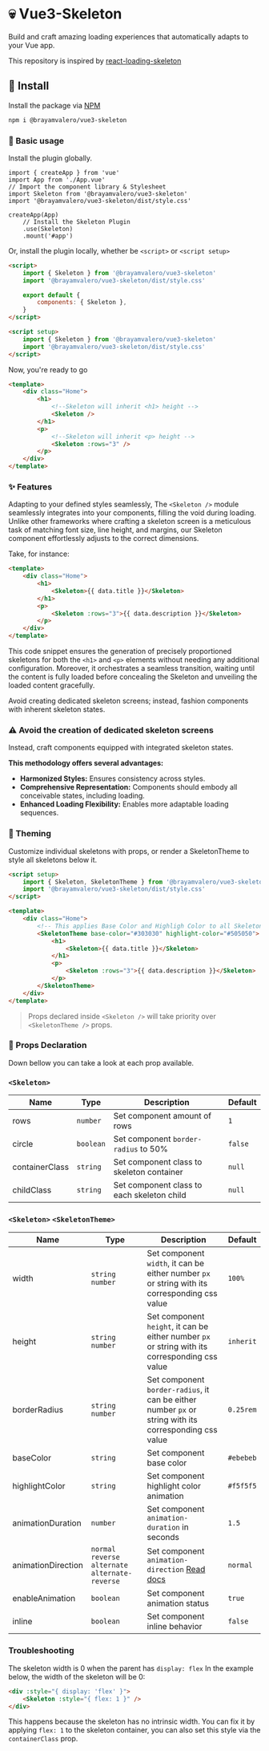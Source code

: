 # :skull: Vue3-Skeleton

Build and craft amazing loading experiences that automatically adapts to your Vue app.

This repository is inspired by [react-loading-skeleton](https://github.com/dvtng/react-loading-skeleton)

## :rocket: Install

Install the package via [NPM](https://www.npmjs.com/package/@brayamvalero/vue3-skeleton)

```bash
npm i @brayamvalero/vue3-skeleton
```

### :memo: Basic usage

Install the plugin globally.

```tsx
import { createApp } from 'vue'
import App from './App.vue'
// Import the component library & Stylesheet
import Skeleton from '@brayamvalero/vue3-skeleton'
import '@brayamvalero/vue3-skeleton/dist/style.css'

createApp(App)
    // Install the Skeleton Plugin
    .use(Skeleton)
    .mount('#app')
```

Or, install the plugin locally, whether be `<script>` or `<script setup>`

```html
<script>
    import { Skeleton } from '@brayamvalero/vue3-skeleton'
    import '@brayamvalero/vue3-skeleton/dist/style.css'

    export default {
        components: { Skeleton },
    }
</script>
```

```html
<script setup>
    import { Skeleton } from '@brayamvalero/vue3-skeleton'
    import '@brayamvalero/vue3-skeleton/dist/style.css'
</script>
```

Now, you're ready to go

```html
<template>
    <div class="Home">
        <h1>
            <!--Skeleton will inherit <h1> height -->
            <Skeleton />
        </h1>
        <p>
            <!--Skeleton will inherit <p> height -->
            <Skeleton :rows="3" />
        </p>
    </div>
</template>
```

### :sparkles: Features

Adapting to your defined styles seamlessly, The `<Skeleton />` module seamlessly integrates into your components,
filling the void during loading. Unlike other frameworks where crafting a skeleton screen is a meticulous task of
matching font size, line height, and margins, our Skeleton component effortlessly adjusts to the correct dimensions.

Take, for instance:

```html
<template>
    <div class="Home">
        <h1>
            <Skeleton>{{ data.title }}</Skeleton>
        </h1>
        <p>
            <Skeleton :rows="3">{{ data.description }}</Skeleton>
        </p>
    </div>
</template>
```

This code snippet ensures the generation of precisely proportioned skeletons for both the `<h1>` and `<p>` elements
without needing any additional configuration. Moreover, it orchestrates a seamless transition, waiting until the content
is fully loaded before concealing the Skeleton and unveiling the loaded content gracefully.

Avoid creating dedicated skeleton screens; instead, fashion components with inherent skeleton states.

### :warning: Avoid the creation of dedicated skeleton screens

Instead, craft components equipped with integrated skeleton states.

**This methodology offers several advantages:**

-   **Harmonized Styles:** Ensures consistency across styles.
-   **Comprehensive Representation:** Components should embody all conceivable states, including loading.
-   **Enhanced Loading Flexibility:** Enables more adaptable loading sequences.

### :art: Theming

Customize individual skeletons with props, or render a SkeletonTheme to style all skeletons below it.

```html
<script setup>
    import { Skeleton, SkeletonTheme } from '@brayamvalero/vue3-skeleton'
    import '@brayamvalero/vue3-skeleton/dist/style.css'
</script>

<template>
    <div class="Home">
        <!-- This applies Base Color and Highligh Color to all Skeletons -->
        <SkeletonTheme base-color="#303030" highlight-color="#505050">
            <h1>
                <Skeleton>{{ data.title }}</Skeleton>
            </h1>
            <p>
                <Skeleton :rows="3">{{ data.description }}</Skeleton>
            </p>
        </SkeletonTheme>
    </div>
</template>
```

> Props declared inside `<Skeleton />` will take priority over `<SkeletonTheme />` props.

### :page_facing_up: Props Declaration

Down bellow you can take a look at each prop available.

### `<Skeleton>`

| Name           | Type      | Description                                | Default |
| -------------- | --------- | ------------------------------------------ | ------- |
| rows           | `number`  | Set component amount of rows               | `1`     |
| circle         | `boolean` | Set component `border-radius` to 50%       | `false` |
| containerClass | `string`  | Set component class to skeleton container  | `null`  |
| childClass     | `string`  | Set component class to each skeleton child | `null`  |

### `<Skeleton>` `<SkeletonTheme>`

| Name               | Type                                               | Description                                                                                                           | Default   |
| ------------------ | -------------------------------------------------- | --------------------------------------------------------------------------------------------------------------------- | --------- |
| width              | `string` `number`                                  | Set component `width`, it can be either number `px` or string with its corresponding css value                        | `100%`    |
| height             | `string` `number`                                  | Set component `height`, it can be either number `px` or string with its corresponding css value                       | `inherit` |
| borderRadius       | `string` `number`                                  | Set component `border-radius`, it can be either number `px` or string with its corresponding css value                | `0.25rem` |
| baseColor          | `string`                                           | Set component base color                                                                                              | `#ebebeb` |
| highlightColor     | `string`                                           | Set component highlight color animation                                                                               | `#f5f5f5` |
| animationDuration  | `number`                                           | Set component `animation-duration` in seconds                                                                         | `1.5`     |
| animationDirection | `normal` `reverse` `alternate` `alternate-reverse` | Set component `animation-direction` [Read docs](https://developer.mozilla.org/en-US/docs/Web/CSS/animation-direction) | `normal`  |
| enableAnimation    | `boolean`                                          | Set component animation status                                                                                        | `true`    |
| inline             | `boolean`                                          | Set component inline behavior                                                                                         | `false`   |

### Troubleshooting

The skeleton width is 0 when the parent has `display: flex` In the example below, the width of the skeleton will be 0:

```html
<div :style="{ display: 'flex' }">
    <Skeleton :style="{ flex: 1 }" />
</div>
```

This happens because the skeleton has no intrinsic width. You can fix it by applying `flex: 1` to the skeleton
container, you can also set this style via the `containerClass` prop.
